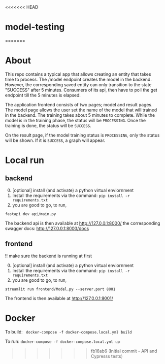 <<<<<<< HEAD
# model-testing
=======
# About
This repo contains a typical app that allows creating an entity that takes time to process. The /model endpoint creates the model in the backend. However, the corresponding saved entity can only transition to the state "SUCCESS" after 5 minutes. Consumers of its api, then have to poll the get endpoint till the 5 minutes is elapsed.

The application frontend consists of two pages; model and result pages. The model page allows the user set the name of the model that will trained in the backend. The training takes about 5 minutes to complete. While the model is in the training phase, the status will be `PROCESSING`. Once the training is done, the status will be `SUCCESS`.

On the result page, if the model training status is `PROCESSING`, only the status will be shown. If it is `SUCCESS`, a graph will appear.

# Local run

## backend
0. [optional] install (and activate) a python virtual enviornment
1. Install the requirements via the command: `pip install -r requirements.txt`
2. you are good to go, to run,
```
fastapi dev api/main.py
```
The backend api is then available at http://127.0.0.1:8000/
the corresponding swagger docs: http://127.0.0.1:8000/docs


## frontend
!! make sure the backend is running at first

0. [optional] install (and activate) a python virtual enviornment
1. Install the requirements via the command: `pip install -r requirements.txt`
2. you are good to go, to run,
```
streamlit run frontend/Model.py --server.port 8001
```

The frontend is then available at http://127.0.0.1:8001/


# Docker
To build: ` docker-compose -f docker-compose.local.yml build`

To run: `docker-compose -f docker-compose.local.yml up`
>>>>>>> fb16ab6 (Initial commit - API and Cypresss tests)
